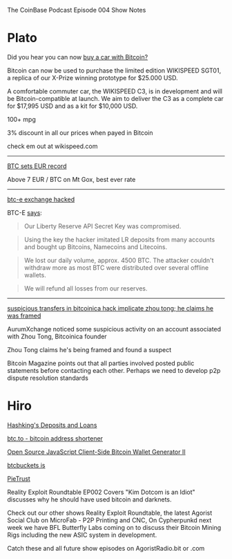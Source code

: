 The CoinBase Podcast
Episode 004 Show Notes  

Plato
=====
Did you hear you can now [buy a car with Bitcoin?](https://bitcointalk.org/index.php?topic=94820.0)

Bitcoin can now be used to purchase the limited edition WIKISPEED SGT01, a replica of our X-Prize winning prototype for $25.000 USD.

A comfortable commuter car, the WIKISPEED C3, is in development and will be Bitcoin-compatible at launch. We aim to deliver the C3 as a complete car for $17,995 USD and as a kit for $10,000 USD.

100+ mpg 

3% discount in all our prices when payed in Bitcoin

check em out at wikispeed.com

---

[BTC sets EUR record](http://www.geekstockz.com/articles/2012/July/30-bitcoin-sets-new-euro-record.php)

Above 7 EUR / BTC on Mt Gox, best ever rate

---

[btc-e exchange hacked](http://bitcoinmagazine.net/btc-e-attacked/)

BTC-E [says](https://btc-e.com/news/81):

> Our Liberty Reserve API Secret Key was compromised.

> Using the key the hacker imitated LR deposits from many accounts and bought up Bitcoins, Namecoins and Litecoins.

> We lost our daily volume, approx. 4500 BTC. The attacker couldn't withdraw more
as most BTC were distributed over several offline wallets.

> We will refund all losses from our reserves.

---

[suspicious transfers in bitcoinica hack implicate zhou tong; he claims he was framed](http://bitcoinmagazine.net/the-july-13-bitcoinica-investigation-and-sound-justice/)

AurumXchange noticed some suspicious activity on an account associated with Zhou Tong, Bitcoinica founder

Zhou Tong claims he's being framed and found a suspect

Bitcoin Magazine points out that all parties involved posted public statements before contacting each other. Perhaps we need to develop p2p dispute resolution standards 



Hiro
====



[Hashking's Deposits and Loans](http://hkbtclending.com/)

[btc.to - bitcoin address shortener](https://btc.to/)

[Open Source JavaScript Client-Side Bitcoin Wallet Generator II](https://www.bitaddress.org/)

[btcbuckets is](https://www.btcbuckets.com/)

[PieTrust](http://www.pietrust.com/)

Reality Exploit Roundtable EP002 Covers "Kim Dotcom is an Idiot" discusses why he should have used bitcoin and darknets.

Check out our other shows Reality Exploit Roundtable, the latest
Agorist Social Club on MicroFab - P2P Printing and CNC, On Cypherpunkd
next week we have BFL Butterfly Labs coming on to discuss their
Bitcoin Mining Rigs including the new ASIC system in development.

Catch these and all future show episodes on AgoristRadio.bit or .com

